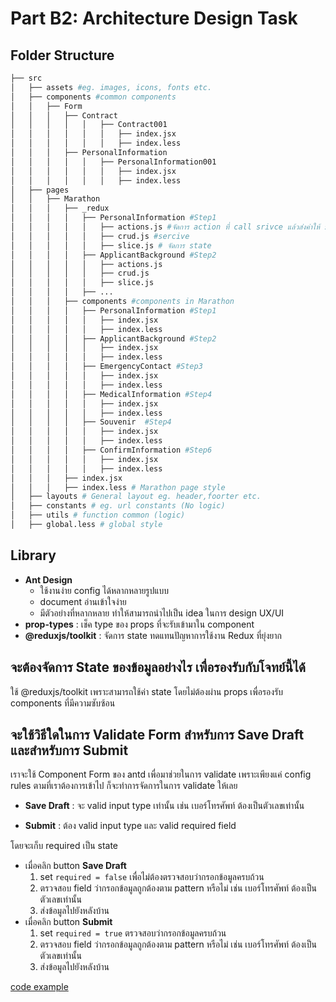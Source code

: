 # Part B2: Architecture Design Task

## Folder Structure

```bash
├── src
│   ├── assets #eg. images, icons, fonts etc.
│   ├── components #common components
│   │   ├── Form
│   │   │   ├── Contract
│   │   │   │   │   ├── Contract001
│   │   │   │   │   │   ├── index.jsx
│   │   │   │   │   │   ├── index.less
│   │   │   ├── PersonalInformation
│   │   │   │   │   ├── PersonalInformation001
│   │   │   │   │   │   ├── index.jsx
│   │   │   │   │   │   ├── index.less
│   ├── pages
│   │   ├── Marathon
│   │   │   ├── _redux
│   │   │   │   ├── PersonalInformation #Step1
│   │   │   │   │   ├── actions.js #จัดการ action ที่ call srivce แล้วส่งค่าให้ slice จัดการ
│   │   │   │   │   ├── crud.js #sercive
│   │   │   │   │   ├── slice.js # จัดการ state 
│   │   │   │   ├── ApplicantBackground #Step2
│   │   │   │   │   ├── actions.js
│   │   │   │   │   ├── crud.js
│   │   │   │   │   ├── slice.js
│   │   │   │   ├── ...
│   │   │   ├── components #components in Marathon
│   │   │   │   ├── PersonalInformation #Step1
│   │   │   │   │   ├── index.jsx
│   │   │   │   │   ├── index.less
│   │   │   │   ├── ApplicantBackground #Step2
│   │   │   │   │   ├── index.jsx
│   │   │   │   │   ├── index.less
│   │   │   │   ├── EmergencyContact #Step3
│   │   │   │   │   ├── index.jsx
│   │   │   │   │   ├── index.less
│   │   │   │   ├── MedicalInformation #Step4
│   │   │   │   │   ├── index.jsx
│   │   │   │   │   ├── index.less
│   │   │   │   ├── Souvenir  #Step4
│   │   │   │   │   ├── index.jsx
│   │   │   │   │   ├── index.less
│   │   │   │   ├── ConfirmInformation #Step6
│   │   │   │   │   ├── index.jsx
│   │   │   │   │   ├── index.less
│   │   │   ├── index.jsx
│   │   │   ├── index.less # Marathon page style
│   ├── layouts # General layout eg. header,foorter etc.
│   ├── constants # eg. url constants (No logic)
│   ├── utils # function common (logic)
│   ├── global.less # global style
```

## Library

- **Ant Design**
  - ใช้งานง่าย config ได้หลากหลายรูปแบบ
  - document อ่านเข้าใจง่าย
  - มีตัวอย่างที่หลากหลาย ทำให้สามารถนำไปเป็น idea ในการ design UX/UI
- **prop-types** : เช็ค type ของ props ที่จะรับเข้ามาใน component
- **@reduxjs/toolkit** : จัดการ state ทดแทนปัญหาการใช้งาน Redux ที่ยุ่งยาก

## จะต้องจัดการ State ของข้อมูลอย่างไร เพื่อรองรับกับโจทย์นี้ได้

ใช้ @reduxjs/toolkit เพราะสามารถใช้ค่า state โดยไม่ต้องผ่าน props เพื่อรองรับ components ที่มีความซับซ้อน

## จะใช้วิธีใดในการ Validate Form สำหรับการ Save Draft และสำหรับการ Submit

เราจะใช้ Component Form ของ antd เพื่อมาช่วยในการ validate เพราะเพียงแค่ config rules ตามที่เราต้องการเข้าไป ก็จะทำการจัดการในการ validate ให้เลย

- **Save Draft** : จะ valid input type เท่านั้น เช่น เบอร์โทรศัพท์ ต้องเป็นตัวเลขเท่านั้น

- **Submit** : ต้อง valid input type และ valid required field

โดยจะเก็บ required เป็น state

- เมื่อคลิก button **Save Draft**
  1. set `required = false` เพื่อไม่ต้องตรวจสอบว่ากรอกข้อมูลครบถ้วน
  2. ตรวจสอบ field ว่ากรอกข้อมูลถูกต้องตาม pattern หรือไม่ เช่น เบอร์โทรศัพท์ ต้องเป็นตัวเลขเท่านั้น
  3. ส่งข้อมูลไปยังหลังบ้าน
- เมื่อคลิก button **Submit**
  1. set `required = true` ตรวจสอบว่ากรอกข้อมูลครบถ้วน
  2. ตรวจสอบ field ว่ากรอกข้อมูลถูกต้องตาม pattern หรือไม่ เช่น เบอร์โทรศัพท์ ต้องเป็นตัวเลขเท่านั้น
  3. ส่งข้อมูลไปยังหลังบ้าน

[code example](https://codesandbox.io/s/save-draft-and-submit-nqxn6?file=/index.js)
